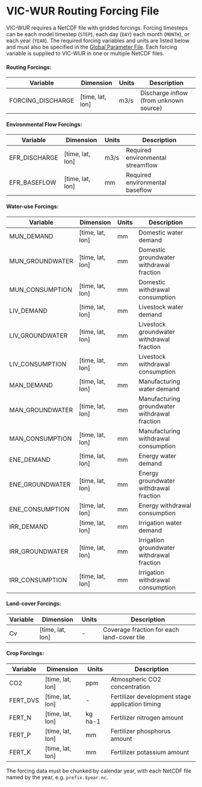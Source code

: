 # VIC-WUR Routing Forcing File

VIC-WUR requires a NetCDF file with gridded forcings. Forcing timesteps can be each model timestep (`STEP`), each day (`DAY`) each month (`MONTH`), or each year (`YEAR`). The required forcing variables and units are listed below and must also be specified in the [Global Parameter File](GlobalParam_vicwur.md). Each forcing variable is supplied to VIC-WUR in one or multiple NetCDF files.

#### Routing Forcings:

| Variable          | Dimension        | Units | Description                            |
|-------------------|------------------|-------|----------------------------------------|
| FORCING_DISCHARGE | [time, lat, lon] | m3/s  | Discharge inflow (from unknown source) |

#### Environmental Flow Forcings:

| Variable      | Dimension        | Units | Description                       |
|---------------|------------------|-------|-----------------------------------|
| EFR_DISCHARGE | [time, lat, lon] | m3/s  | Required environmental streamflow |
| EFR_BASEFLOW  | [time, lat, lon] | mm    | Required environmental baseflow   |

#### Water-use Forcings:

| Variable        | Dimension        | Units | Description                                   |
|-----------------|------------------|-------|-----------------------------------------------|
| MUN_DEMAND      | [time, lat, lon] | mm    | Domestic water demand                         |
| MUN_GROUNDWATER | [time, lat, lon] | mm    | Domestic groundwater withdrawal fraction      |
| MUN_CONSUMPTION | [time, lat, lon] | mm    | Domestic withdrawal consumption               |
| LIV_DEMAND      | [time, lat, lon] | mm    | Livestock water demand                        |
| LIV_GROUNDWATER | [time, lat, lon] | mm    | Livestock groundwater withdrawal fraction     |
| LIV_CONSUMPTION | [time, lat, lon] | mm    | Livestock withdrawal consumption              |
| MAN_DEMAND      | [time, lat, lon] | mm    | Manufacturing water demand                    |
| MAN_GROUNDWATER | [time, lat, lon] | mm    | Manufacturing groundwater withdrawal fraction |
| MAN_CONSUMPTION | [time, lat, lon] | mm    | Manufacturing withdrawal consumption          |
| ENE_DEMAND      | [time, lat, lon] | mm    | Energy water demand                           |
| ENE_GROUNDWATER | [time, lat, lon] | mm    | Energy groundwater withdrawal fraction        |
| ENE_CONSUMPTION | [time, lat, lon] | mm    | Energy withdrawal consumption                 |
| IRR_DEMAND      | [time, lat, lon] | mm    | Irrigation water demand                       |
| IRR_GROUNDWATER | [time, lat, lon] | mm    | Irrigation groundwater withdrawal fraction    |
| IRR_CONSUMPTION | [time, lat, lon] | mm    | Irrigation withdrawal consumption             |

#### Land-cover Forcings:

| Variable        | Dimension        | Units | Description                                   |
|-----------------|------------------|-------|-----------------------------------------------|
| Cv      | [time, lat, lon] | -    | Coverage fraction for each land-cover tile                         |

#### Crop Forcings:

| Variable        | Dimension        | Units | Description                                   |
|-----------------|------------------|-------|-----------------------------------------------|
| CO2      | [time, lat, lon] | ppm    | Atmospheric CO2 concentration                         |
| FERT_DVS | [time, lat, lon] | -    | Fertilizer development stage application timing      |
| FERT_N | [time, lat, lon] | kg ha-1    | Fertilizer nitrogen amount               |
| FERT_P      | [time, lat, lon] | mm    | Fertilizer phosphorus amount                        |
| FERT_K      | [time, lat, lon] | mm    | Fertilizer potassium amount                        |

The forcing data must be chunked by calendar year, with each NetCDF file named by the year, e.g. `prefix.$year.nc`.

```
